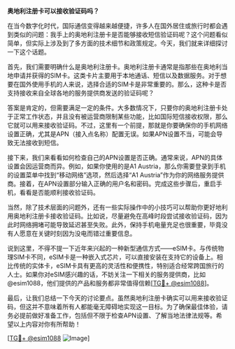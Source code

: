 **奥地利注册卡可以接收验证码吗？**

在当今数字化时代，国际通信变得越来越便捷，许多人在国外居住或旅行时都会遇到类似的问题：我手上的奥地利注册卡是否能够接收短信验证码呢？这个问题看似简单，但实际上涉及到了多方面的技术细节和政策规定。今天，我们就来详细探讨一下这个话题。

首先，我们需要明确什么是奥地利注册卡。奥地利注册卡通常是指那些在奥地利当地申请并获得的SIM卡。这类卡片主要用于本地通话、短信以及数据服务。对于想要在国外使用手机的人来说，选择合适的SIM卡是非常重要的。那么，这种卡是否支持接收来自全球各地的服务提供商发送的验证码呢？

答案是肯定的，但需要满足一定的条件。大多数情况下，只要你的奥地利注册卡处于正常工作状态，并且没有被运营商限制某些功能，比如国际短信接收权限，那么它就可以用来接收验证码。不过，这里有一个前提，那就是你要确保你的手机网络设置正确，尤其是APN（接入点名称）配置无误。如果APN设置不当，可能会导致无法接收到短信。

接下来，我们来看看如何检查自己的APN设置是否正确。通常来说，APN的具体设置会因运营商而异。例如，如果你使用的是A1 Austria，那么你需要登录到手机的设置菜单中找到“移动网络”选项，然后选择“A1 Austria”作为你的网络服务提供商。接着，在APN设置部分输入正确的用户名和密码。完成这些步骤后，重启手机，看看是否能顺利接收验证码。

当然，除了技术层面的问题外，还有一些实际操作中的小技巧可以帮助你更好地利用奥地利注册卡接收验证码。比如说，尽量避免在高峰时段尝试接收验证码，因为此时网络拥堵可能导致延迟甚至失败。此外，保持手机电量充足也很重要，毕竟没有人愿意在关键时刻因为没电而错过重要信息。

说到这里，不得不提一下近年来兴起的一种新型通信方式——eSIM卡。与传统物理SIM卡不同，eSIM卡是一种嵌入式芯片，可以直接安装在支持它的设备上。相比传统的实体卡，eSIM卡具有更高的灵活性和便携性，特别适合经常跨国旅行的人士。如果你对eSIM感兴趣的话，不妨关注一下相关的服务提供商，比如@esim1088，他们提供的产品和服务都非常值得信赖[[TG💪+ @esim1088](https://t.me/s/esim1088)]。

最后，让我们总结一下今天的讨论要点。虽然奥地利注册卡确实可以用来接收验证码，但这并不意味着所有人都能毫无障碍地实现这一目标。为了确保最佳体验，请务必提前做好准备工作，包括但不限于检查APN设置、了解当地法律法规等。希望以上内容对你有所帮助！

[[TG💪+ @esim1088](https://t.me/s/esim1088) ![Image](https://i.postimg.cc/4NQfJmqS/Snipaste-2025-05-13-00-14-12.png)]